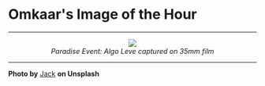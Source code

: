 # Omkaar's Image of the Hour

---

<div align="center">

<a href="https://unsplash.com/photos/a-group-of-people-standing-around-each-other-with-their-hands-in-the-air-h_Jqc3liKCk">
  <img src="https://images.unsplash.com/photo-1648052845307-61eb1450f1bc?crop=entropy&cs=tinysrgb&fit=max&fm=jpg&ixid=M3w3NjA2Nzh8MHwxfHJhbmRvbXx8fHx8fHx8fDE3NTQzNDEyMDB8&ixlib=rb-4.1.0&q=80&w=1080" style="max-width:100%; height:auto;">
</a>

<br>
<i>Paradise Event: Algo Leve captured on 35mm film</i>

</div>

---

**Photo by** [Jack](https://unsplash.com/@kuj_world) **on Unsplash**
